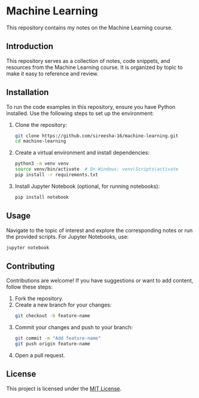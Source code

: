# Machine Learning

This repository contains my notes on the Machine Learning course.

## Introduction

This repository serves as a collection of notes, code snippets, and resources from the Machine Learning course. It is organized by topic to make it easy to reference and review.


## Installation

To run the code examples in this repository, ensure you have Python installed. Use the following steps to set up the environment:

1. Clone the repository:
   ```bash
   git clone https://github.com/sireesha-16/machine-learning.git
   cd machine-learning
   ```

2. Create a virtual environment and install dependencies:
   ```bash
   python3 -m venv venv
   source venv/bin/activate  # On Windows: venv\Scripts\activate
   pip install -r requirements.txt
   ```

3. Install Jupyter Notebook (optional, for running notebooks):
   ```bash
   pip install notebook
   ```

## Usage

Navigate to the topic of interest and explore the corresponding notes or run the provided scripts. For Jupyter Notebooks, use:

```bash
jupyter notebook
```

## Contributing

Contributions are welcome! If you have suggestions or want to add content, follow these steps:

1. Fork the repository.
2. Create a new branch for your changes:
   ```bash
   git checkout -b feature-name
   ```
3. Commit your changes and push to your branch:
   ```bash
   git commit -m "Add feature-name"
   git push origin feature-name
   ```
4. Open a pull request.

## License

This project is licensed under the [MIT License](LICENSE).
